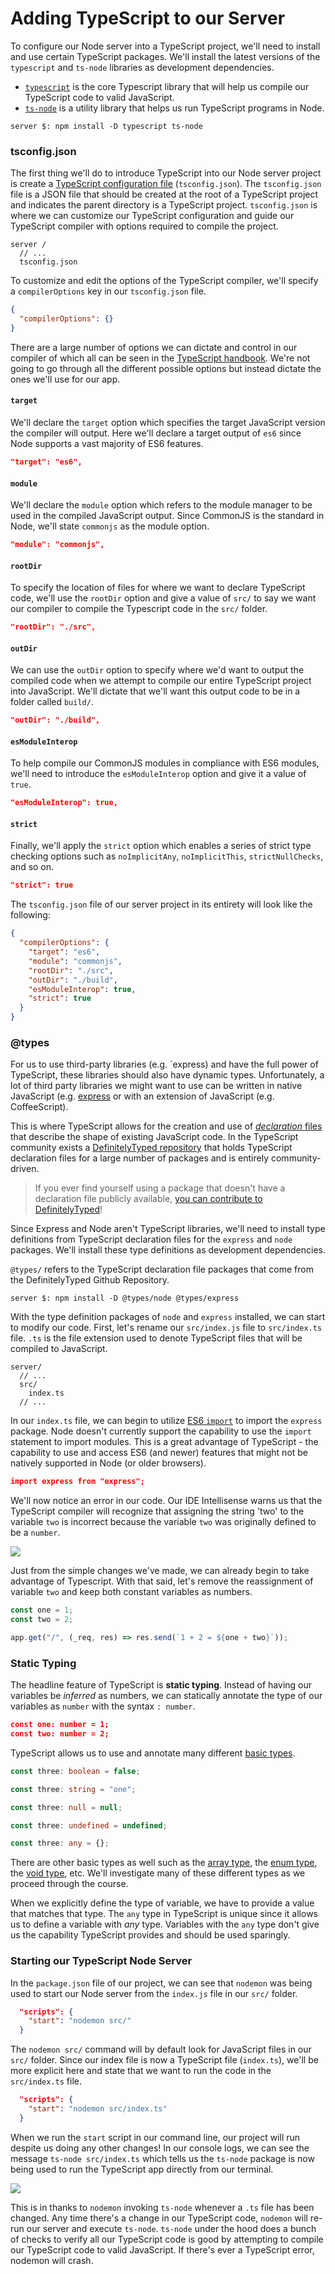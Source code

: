 # Adding TypeScript to our Server

To configure our Node server into a TypeScript project, we'll need to install and use certain TypeScript packages. We'll install the latest versions of the `typescript` and `ts-node` libraries as development dependencies.

- [`typescript`](https://github.com/Microsoft/TypeScript) is the core Typescript library that will help us compile our TypeScript code to valid JavaScript.
- [`ts-node`](https://github.com/TypeStrong/ts-node) is a utility library that helps us run TypeScript programs in Node.

```shell
server $: npm install -D typescript ts-node
```

### tsconfig.json

The first thing we'll do to introduce TypeScript into our Node server project is create a [TypeScript configuration file](https://www.typescriptlang.org/docs/handbook/tsconfig-json.html) (`tsconfig.json`). The `tsconfig.json` file is a JSON file that should be created at the root of a TypeScript project and indicates the parent directory is a TypeScript project. `tsconfig.json` is where we can customize our TypeScript configuration and guide our TypeScript compiler with options required to compile the project.

```shell
server /
  // ...
  tsconfig.json
```

To customize and edit the options of the TypeScript compiler, we'll specify a `compilerOptions` key in our `tsconfig.json` file.

```json
{
  "compilerOptions": {}
}
```

There are a large number of options we can dictate and control in our compiler of which all can be seen in the [TypeScript handbook](https://www.typescriptlang.org/docs/handbook/compiler-options.html). We're not going to go through all the different possible options but instead dictate the ones we'll use for our app.

#### `target`

We'll declare the `target` option which specifies the target JavaScript version the compiler will output. Here we'll declare a target output of `es6` since Node supports a vast majority of ES6 features.

```json
"target": "es6",
```

#### `module`

We'll declare the `module` option which refers to the module manager to be used in the compiled JavaScript output. Since CommonJS is the standard in Node, we'll state `commonjs` as the module option.

```json
"module": "commonjs",
```

#### `rootDir`

To specify the location of files for where we want to declare TypeScript code, we'll use the `rootDir` option and give a value of `src/` to say we want our compiler to compile the Typescript code in the `src/` folder.

```json
"rootDir": "./src",
```

#### `outDir`

We can use the `outDir` option to specify where we'd want to output the compiled code when we attempt to compile our entire TypeScript project into JavaScript. We'll dictate that we'll want this output code to be in a folder called `build/`.

```json
"outDir": "./build",
```

#### `esModuleInterop`

To help compile our CommonJS modules in compliance with ES6 modules, we'll need to introduce the `esModuleInterop` option and give it a value of `true`.

```json
"esModuleInterop": true,
```

#### `strict`

Finally, we'll apply the `strict` option which enables a series of strict type checking options such as `noImplicitAny`, `noImplicitThis`, `strictNullChecks`, and so on.

```json
"strict": true
```

The `tsconfig.json` file of our server project in its entirety will look like the following:

```json
{
  "compilerOptions": {
    "target": "es6",
    "module": "commonjs",
    "rootDir": "./src",
    "outDir": "./build",
    "esModuleInterop": true,
    "strict": true
  }
}
```

### @types

For us to use third-party libraries (e.g. \`express) and have the full power of TypeScript, these libraries should also have dynamic types. Unfortunately, a lot of third party libraries we might want to use can be written in native JavaScript (e.g. [express](https://github.com/expressjs/express) or with an extension of JavaScript (e.g. CoffeeScript).

This is where TypeScript allows for the creation and use of [_declaration_ files](https://www.typescriptlang.org/docs/handbook/declaration-files/introduction.html) that describe the shape of existing JavaScript code. In the TypeScript community exists a [DefinitelyTyped repository](https://github.com/DefinitelyTyped/DefinitelyTyped) that holds TypeScript declaration files for a large number of packages and is entirely community-driven.

> If you ever find yourself using a package that doesn't have a declaration file publicly available, [you can contribute to DefinitelyTyped](https://github.com/DefinitelyTyped/DefinitelyTyped#how-can-i-contribute)!

Since Express and Node aren't TypeScript libraries, we'll need to install type definitions from TypeScript declaration files for the `express` and `node` packages. We'll install these type definitions as development dependencies.

`@types/` refers to the TypeScript declaration file packages that come from the DefinitelyTyped Github Repository.

```shell
server $: npm install -D @types/node @types/express
```

With the type definition packages of `node` and `express` installed, we can start to modify our code. First, let's rename our `src/index.js` file to `src/index.ts` file. `.ts` is the file extension used to denote TypeScript files that will be compiled to JavaScript.

```shell
server/
  // ...
  src/
    index.ts
  // ...
```

In our `index.ts` file, we can begin to utilize [ES6 `import`](https://developer.mozilla.org/en-US/docs/Web/JavaScript/Reference/Statements/import) to import the `express` package. Node doesn't currently support the capability to use the `import` statement to import modules. This is a great advantage of TypeScript - the capability to use and access ES6 (and newer) features that might not be natively supported in Node (or older browsers).

```json
import express from "express";
```

We'll now notice an error in our code. Our IDE Intellisense warns us that the TypeScript compiler will recognize that assigning the string 'two' to the variable `two` is incorrect because the variable `two` was originally defined to be a `number`.

![](public/assets/ts_error.png)

Just from the simple changes we've made, we can already begin to take advantage of Typescript. With that said, let's remove the reassignment of variable `two` and keep both constant variables as numbers.

```typescript
const one = 1;
const two = 2;

app.get("/", (_req, res) => res.send(`1 + 2 = ${one + two}`));
```

### Static Typing

The headline feature of TypeScript is **static typing**. Instead of having our variables be _inferred_ as numbers, we can statically annotate the type of our variables as `number` with the syntax `: number`.

```json
const one: number = 1;
const two: number = 2;
```

TypeScript allows us to use and annotate many different [basic types](https://www.typescriptlang.org/docs/handbook/basic-types.html).

```typescript
const three: boolean = false;

const three: string = "one";

const three: null = null;

const three: undefined = undefined;

const three: any = {};
```

There are other basic types as well such as the [array type](https://www.typescriptlang.org/docs/handbook/basic-types.html#array), the [enum type](https://www.typescriptlang.org/docs/handbook/basic-types.html#enum), the [void type](https://www.typescriptlang.org/docs/handbook/basic-types.html#void), etc. We'll investigate many of these different types as we proceed through the course.

When we explicitly define the type of variable, we have to provide a value that matches that type. The `any` type in TypeScript is unique since it allows us to define a variable with _any_ type. Variables with the `any` type don't give us the capability TypeScript provides and should be used sparingly.

### Starting our TypeScript Node Server

In the `package.json` file of our project, we can see that `nodemon` was being used to start our Node server from the `index.js` file in our `src/` folder.

```json
  "scripts": {
    "start": "nodemon src/"
  }
```

The `nodemon src/` command will by default look for JavaScript files in our `src/` folder. Since our index file is now a TypeScript file (`index.ts`), we'll be more explicit here and state that we want to run the code in the `src/index.ts` file.

```json
  "scripts": {
    "start": "nodemon src/index.ts"
  }
```

When we run the `start` script in our command line, our project will run despite us doing any other changes! In our console logs, we can see the message `ts-node src/index.ts` which tells us the `ts-node` package is now being used to run the TypeScript app directly from our terminal.

![](public/assets/nodemon_ts_node.png)

This is in thanks to `nodemon` invoking `ts-node` whenever a `.ts` file has been changed. Any time there's a change in our TypeScript code, `nodemon` will re-run our server and execute `ts-node`. `ts-node` under the hood does a bunch of checks to verify all our TypeScript code is good by attempting to compile our TypeScript code to valid JavaScript. If there's ever a TypeScript error, nodemon will crash.
